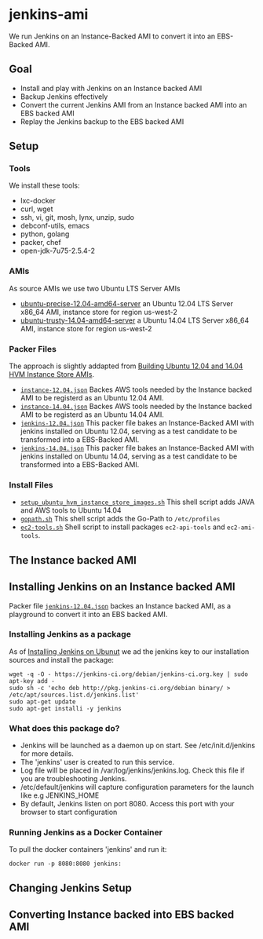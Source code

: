 # jenkins-ami
We run Jenkins on an Instance-Backed AMI to convert it into an EBS-Backed AMI.

## Goal
+ Install and play with Jenkins on an Instance backed AMI
+ Backup Jenkins effectively
+ Convert the current Jenkins AMI from an Instance backed AMI into an EBS backed AMI
+ Replay the Jenkins backup to the EBS backed AMI

## Setup

### Tools
We install these tools:
 + lxc-docker
 + curl, wget
 + ssh, vi, git, mosh, lynx, unzip, sudo
 + debconf-utils, emacs
 + python, golang
 + packer, chef
 + open-jdk-7u75-2.5.4-2 

### AMIs
As source AMIs we use two Ubuntu LTS Server AMIs
 + [ubuntu-precise-12.04-amd64-server](http://thecloudmarket.com/image/ami-a7785897--ubuntu-images-hvm-instance-ubuntu-precise-12-04-amd64-server-20150227) an Ubuntu 12.04 LTS Server x86_64 AMI, instance store for region us-west-2 
 + [ubuntu-trusty-14.04-amd64-server](http://thecloudmarket.com/image/ami-29ebb519--ubuntu-images-hvm-ssd-ubuntu-trusty-14-04-amd64-server-20150123) a Ubuntu 14.04 LTS Server x86_64 AMI, instance store for region us-west-2 

### Packer Files
The approach is slightly addapted from [Building Ubuntu 12.04 and 14.04 HVM Instance Store AMIs](https://github.com/Lumida/packer/wiki/Building-Ubuntu-12.04-and-14.04-HVM-Instance-Store-AMIs).
 + [`instance-12.04.json`](instance-12.04.json)  Backes AWS tools needed by the Instance backed AMI to be registerd as an Ubuntu 12.04 AMI.
 + [`instance-14.04.json`](instance-14.04.json)  Backes AWS tools needed by the Instance backed AMI to be registerd as an Ubuntu 14.04 AMI.
 + [`jenkins-12.04.json`](jenkins-12.04.json) This packer file bakes an Instance-Backed AMI with jenkins installed on Ubuntu 12.04, serving as a test candidate to be transformed into a EBS-Backed AMI.
 + [`jenkins-14.04.json`](jenkins-14.04.json) This packer file bakes an Instance-Backed AMI with jenkins installed on Ubuntu 14.04, serving as a test candidate to be transformed into a EBS-Backed AMI.

### Install Files
 + [`setup_ubuntu_hvm_instance_store_images.sh`](setup_ubuntu_hvm_instance_store_images.sh) This shell script adds JAVA and AWS tools to Ubuntu 14.04
 + [`gopath.sh`](gopath.sh) This shell script adds the Go-Path to `/etc/profiles`
 + [`ec2-tools.sh`](ec2-tools.sh) Shell script to install packages `ec2-api-tools` and `ec2-ami-tools`.

## The Instance backed AMI

## Installing Jenkins on an Instance backed AMI
Packer file [`jenkins-12.04.json`](jenkins-12.04.json) backes an Instance backed AMI, as a playground to convert it into an EBS backed AMI.

### Installing Jenkins as a package
As of [Installing Jenkins on Ubunut](https://wiki.jenkins-ci.org/display/JENKINS/Installing+Jenkins+on+Ubuntu) 
we ad the jenkins key to our installation sources and install the package:
```
wget -q -O - https://jenkins-ci.org/debian/jenkins-ci.org.key | sudo apt-key add -
sudo sh -c 'echo deb http://pkg.jenkins-ci.org/debian binary/ > /etc/apt/sources.list.d/jenkins.list'
sudo apt-get update
sudo apt-get installi -y jenkins
```
### What does this package do?
 + Jenkins will be launched as a daemon up on start. See /etc/init.d/jenkins for more details.
 + The 'jenkins' user is created to run this service.
 + Log file will be placed in /var/log/jenkins/jenkins.log. Check this file if you are troubleshooting Jenkins.
 + /etc/default/jenkins will capture configuration parameters for the launch like e.g JENKINS_HOME
 + By default, Jenkins listen on port 8080. Access this port with your browser to start configuration

### Running Jenkins as a Docker Container
To pull the docker containers 'jenkins' and run it:
```
docker run -p 8080:8080 jenkins:
```

## Changing Jenkins Setup

## Converting Instance backed into EBS backed AMI

